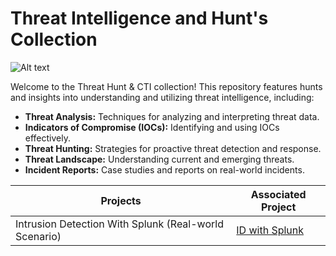 # Threat Intelligence and Hunt's Collection
![Alt text](https://i.giphy.com/media/v1.Y2lkPTc5MGI3NjExNTRnMThmdHptMXh5MGk5cTY5NmIzc3Vod2N4OXM5enN1ZTlzdXl1YiZlcD12MV9pbnRlcm5hbF9naWZfYnlfaWQmY3Q9Zw/GI0YrfywgNzho7LUhB/giphy.gif)


Welcome to the Threat Hunt & CTI collection! This repository features hunts and insights into understanding and utilizing threat intelligence, including:

- **Threat Analysis:** Techniques for analyzing and interpreting threat data.
- **Indicators of Compromise (IOCs):** Identifying and using IOCs effectively.
- **Threat Hunting:** Strategies for proactive threat detection and response.
- **Threat Landscape:** Understanding current and emerging threats.
- **Incident Reports:** Case studies and reports on real-world incidents.

| Projects                                         | Associated Project         |
|-----------------------------------------------|----------------------------|
| Intrusion Detection With Splunk (Real-world Scenario)          | <a href="https://github.com/S3V3N11S/Threat-Intelligence-and-Hunts/blob/main/Intrusion%20Detection%20With%20Splunk%20(Real-world%20Scenario).md">ID with Splunk</a>|


